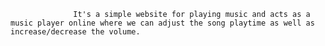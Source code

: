                   It's a simple website for playing music and acts as a music player online where we can adjust the song playtime as well as increase/decrease the volume.
